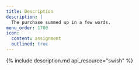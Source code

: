 ```yaml
---
title: Description
description: |
  The purchase summed up in a few words.
menu_order: 1700
icon:
  content: assignment
  outlined: true
---
```


{% include description.md api_resource="swish" %}
